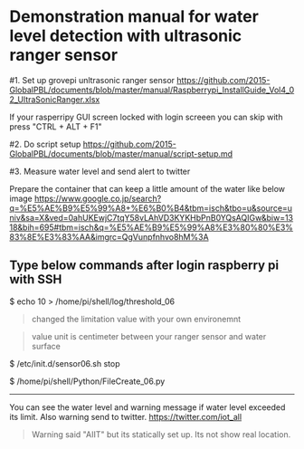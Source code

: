 # Demonstration manual for water level detection with ultrasonic ranger sensor 

#1. Set up grovepi unltrasonic ranger sensor
https://github.com/2015-GlobalPBL/documents/blob/master/manual/Raspberrypi_InstallGuide_Vol4_02_UltraSonicRanger.xlsx

If your rasperripy GUI screen locked with login screeen
you can skip with press "CTRL + ALT + F1"

#2. Do script setup
https://github.com/2015-GlobalPBL/documents/blob/master/manual/script-setup.md

#3. Measure water level and send alert to twitter

Prepare the container that can keep a little amount of the water like below image
https://www.google.co.jp/search?q=%E5%AE%B9%E5%99%A8+%E6%B0%B4&tbm=isch&tbo=u&source=univ&sa=X&ved=0ahUKEwjC7tqY58vLAhVD3KYKHbPnB0YQsAQIGw&biw=1318&bih=695#tbm=isch&q=%E5%AE%B9%E5%99%A8%E3%80%80%E3%83%8E%E3%83%AA&imgrc=QgVunpfnhvo8hM%3A


Type below commands after login raspberry pi with SSH
-------------------------------------

$ echo 10 > /home/pi/shell/log/threshold_06
> changed the limitation value with your own environemnt

> value unit is centimeter between your ranger sensor and water surface

$ /etc/init.d/sensor06.sh stop

$ /home/pi/shell/Python/FileCreate_06.py

-------------------------------------

You can see the water level and warning message if water level exceeded its limit.
Also warning send to twitter.
https://twitter.com/iot_all

> Warning said "AIIT" but its statically set up. Its not show real location. 




